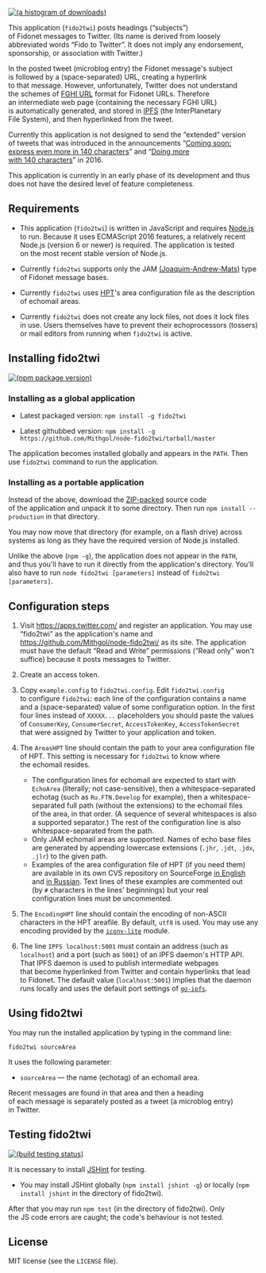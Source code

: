 [![(a histogram of downloads)](https://nodei.co/npm-dl/fido2twi.png?height=3)](https://npmjs.org/package/fido2twi)

This application (`fido2twi`) posts headings (“subjects”) of Fidonet messages to Twitter. (Its name is derived from loosely abbreviated words “Fido to Twitter”. It does not imply any endorsement, sponsorship, or association with Twitter.)

In the posted tweet (microblog entry) the Fidonet message's subject is followed by a (space-separated) URL, creating a hyperlink to that message. However, unfortunately, Twitter does not understand the schemes of [FGHI URL](https://github.com/Mithgol/FGHI-URL/) format for Fidonet URLs. Therefore an intermediate web page (containing the necessary FGHI URL) is automatically generated, and stored in [IPFS](https://ipfs.io/) (the InterPlanetary File System), and then hyperlinked from the tweet.

Currently this application is not designed to send the “extended” version of tweets that was introduced in the announcements “[Coming soon: express even more in 140 characters](https://blog.twitter.com/express-even-more-in-140-characters)” and “[Doing more with 140 characters](https://blog.twitter.com/2016/doing-more-with-140-characters)” in 2016.

This application is currently in an early phase of its development and thus does not have the desired level of feature completeness.

## Requirements

* This application (`fido2twi`) is written in JavaScript and requires [Node.js](http://nodejs.org/) to run. Because it uses ECMAScript 2016 features, a relatively recent Node.js (version 6 or newer) is required. The application is tested on the most recent stable version of Node.js.

* Сurrently `fido2twi` supports only the JAM [(Joaquim-Andrew-Mats)](https://github.com/Mithgol/node-fidonet-jam/blob/master/JAM.txt) type of Fidonet message bases.

* Сurrently `fido2twi` uses [HPT](http://husky.sourceforge.net/hpt.html)'s area configuration file as the description of echomail areas.

* Сurrently `fido2twi` does not create any lock files, not does it lock files in use. Users themselves have to prevent their echoprocessors (tossers) or mail editors from running when `fido2twi` is active.

## Installing fido2twi

[![(npm package version)](https://nodei.co/npm/fido2twi.png?downloads=true&downloadRank=true)](https://npmjs.org/package/fido2twi)

### Installing as a global application

* Latest packaged version: `npm install -g fido2twi`

* Latest githubbed version: `npm install -g https://github.com/Mithgol/node-fido2twi/tarball/master`

The application becomes installed globally and appears in the `PATH`. Then use `fido2twi` command to run the application.

### Installing as a portable application

Instead of the above, download the [ZIP-packed](https://github.com/Mithgol/node-fido2twi/archive/master.zip) source code of the application and unpack it to some directory. Then run `npm install --production` in that directory.

You may now move that directory (for example, on a flash drive) across systems as long as they have the required version of Node.js installed.

Unlike the above (`npm -g`), the application does not appear in the `PATH`, and thus you'll have to run it directly from the application's directory. You'll also have to run `node fido2twi [parameters]` instead of `fido2twi [parameters]`.

## Configuration steps

1. Visit https://apps.twitter.com/ and register an application. You may use “fido2twi” as the application's name and https://github.com/Mithgol/node-fido2twi/ as its site. The application must have the default “Read and Write” permissions (“Read only” won't suffice) because it posts messages to Twitter.

2. Create an access token.

3. Copy `example.config` to `fido2twi.config`. Edit `fido2twi.config` to configure `fido2twi`: each line of the configuration contains a name and a (space-separated) value of some configuration option. In the first four lines instead of `XXXXX...` placeholders you should paste the values of `ConsumerKey`, `ConsumerSecret`, `AccessTokenKey`, `AccessTokenSecret` that were assigned by Twitter to your application and token.

4. The `AreasHPT` line should contain the path to your area configuration file of HPT. This setting is necessary for `fido2twi` to know where the echomail resides.
   * The configuration lines for echomail are expected to start with `EchoArea` (literally; not case-sensitive), then a whitespace-separated echotag (such as `Ru.FTN.Develop` for example), then a whitespace-separated full path (without the extensions) to the echomail files of the area, in that order. (A sequence of several whitespaces is also a supported separator.) The rest of the configuration line is also whitespace-separated from the path.
   * Only JAM echomail areas are supported. Names of echo base files are generated by appending lowercase extensions (`.jhr`, `.jdt`, `.jdx`, `.jlr`) to the given path.
   * Examples of the area configuration file of HPT (if you need them) are available in its own CVS repository on SourceForge [in English](http://husky.cvs.sf.net/viewvc/husky/hpt/config/areas) and [in Russian](http://husky.cvs.sf.net/viewvc/husky/hpt/config/areas.ru). Text lines of these examples are commented out (by `#` characters in the lines' beginnings) but your real configuration lines must be uncommented.

5. The `EncodingHPT` line should contain the encoding of non-ASCII characters in the HPT areafile. By default, `utf8` is used. You may use any encoding provided by the [`iconv-lite`](https://github.com/ashtuchkin/iconv-lite) module.

6. The line `IPFS localhost:5001` must contain an address (such as `localhost`) and a port (such as `5001`) of an IPFS daemon's HTTP API. That IPFS daemon is used to publish intermediate webpages that become hyperlinked from Twitter and contain hyperlinks that lead to Fidonet. The default value (`localhost:5001`) implies that the daemon runs locally and uses the default port settings of [`go-ipfs`](https://github.com/ipfs/go-ipfs/).

## Using fido2twi

You may run the installed application by typing in the command line:

`fido2twi sourceArea`

It uses the following parameter:

* `sourceArea` — the name (echotag) of an echomail area.

Recent messages are found in that area and then a heading of each message is separately posted as a tweet (a microblog entry) in Twitter.

## Testing fido2twi

[![(build testing status)](https://img.shields.io/travis/Mithgol/node-fido2twi/master.svg?style=plastic)](https://travis-ci.org/Mithgol/node-fido2twi)

It is necessary to install [JSHint](http://jshint.com/) for testing.

* You may install JSHint globally (`npm install jshint -g`) or locally (`npm install jshint` in the directory of fido2twi).

After that you may run `npm test` (in the directory of fido2twi). Only the JS code errors are caught; the code's behaviour is not tested.

## License

MIT license (see the `LICENSE` file).
